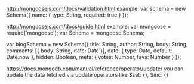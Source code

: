 <!-- Mongoose validation -->
http://mongoosejs.com/docs/validation.html
example:
var schema = new Schema({
      name: {
        type: String,
        required: true
      }
    });


<!-- Mongoose Schema: -->
http://mongoosejs.com/docs/guide.html
example:
var mongoose = require('mongoose');
var Schema = mongoose.Schema;

var blogSchema = new Schema({
  title:  String,
  author: String,
  body:   String,
  comments: [{ body: String, date: Date }],
  date: { type: Date, default: Date.now },
  hidden: Boolean,
  meta: {
    votes: Number,
    favs:  Number
  }
});


<!-- Mongoose update operators -->
https://docs.mongodb.com/manual/reference/operator/update/
you can update the data fetched via update operators like $set: {}, $inc: {}

